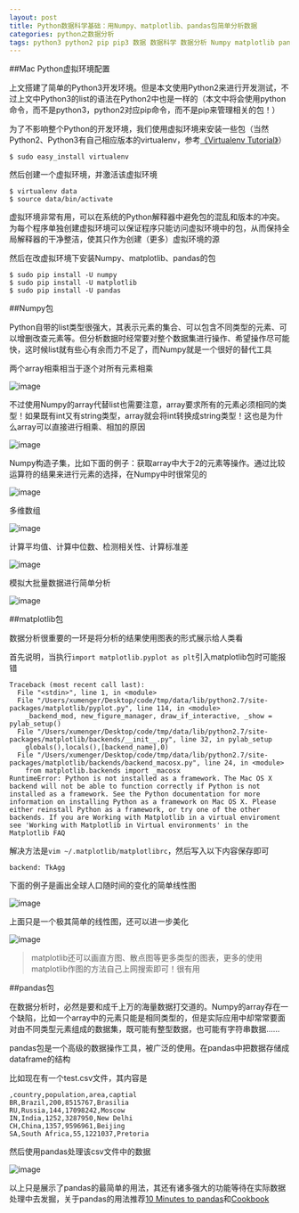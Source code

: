 ```yaml
---
layout: post
title: Python数据科学基础：用Numpy、matplotlib、pandas包简单分析数据
categories: python之数据分析
tags: python3 python2 pip pip3 数据 数据科学 数据分析 Numpy matplotlib pandas csv mac
---
```


##Mac Python虚拟环境配置

上文搭建了简单的Python3开发环境。但是本文使用Python2来进行开发测试，不过上文中Python3的list的语法在Python2中也是一样的（本文中将会使用python命令，而不是python3，python2对应pip命令，而不是pip来管理相关的包！）

为了不影响整个Python的开发环境，我们使用虚拟环境来安装一些包（当然Python2、Python3有自己相应版本的virtualenv，参考[《Virtualenv Tutorial》](http://www.simononsoftware.com/virtualenv-tutorial/)）

```
$ sudo easy_install virtualenv
```

然后创建一个虚拟环境，并激活该虚拟环境

```
$ virtualenv data
$ source data/bin/activate
```

虚拟环境非常有用，可以在系统的Python解释器中避免包的混乱和版本的冲突。为每个程序单独创建虚拟环境可以保证程序只能访问虚拟环境中的包，从而保持全局解释器的干净整洁，使其只作为创建（更多）虚拟环境的源

然后在改虚拟环境下安装Numpy、matplotlib、pandas的包

```
$ sudo pip install -U numpy
$ sudo pip install -U matplotlib
$ sudo pip install -U pandas
```

##Numpy包

Python自带的list类型很强大，其表示元素的集合、可以包含不同类型的元素、可以增删改查元素等。但分析数据时经常要对整个数据集进行操作、希望操作尽可能快，这时候list就有些心有余而力不足了，而Numpy就是一个很好的替代工具

两个array相乘相当于逐个对所有元素相乘

![image](../media/image/2017-01-09/31.png)

不过使用Numpy的array代替list也需要注意，array要求所有的元素必须相同的类型！如果既有int又有string类型，array就会将int转换成string类型！这也是为什么array可以直接进行相乘、相加的原因

![image](../media/image/2017-01-09/32.png)

Numpy构造子集，比如下面的例子：获取array中大于2的元素等操作。通过比较运算符的结果来进行元素的选择，在Numpy中时很常见的

![image](../media/image/2017-01-09/33.png)

多维数组

![image](../media/image/2017-01-09/34.png)

计算平均值、计算中位数、检测相关性、计算标准差

![image](../media/image/2017-01-09/35.png)

模拟大批量数据进行简单分析

![image](../media/image/2017-01-09/36.png)

##matplotlib包

数据分析很重要的一环是将分析的结果使用图表的形式展示给人类看

首先说明，当执行`import matplotlib.pyplot as plt`引入matplotlib包时可能报错

```
Traceback (most recent call last):
  File "<stdin>", line 1, in <module>
  File "/Users/xumenger/Desktop/code/tmp/data/lib/python2.7/site-packages/matplotlib/pyplot.py", line 114, in <module>
    _backend_mod, new_figure_manager, draw_if_interactive, _show = pylab_setup()
  File "/Users/xumenger/Desktop/code/tmp/data/lib/python2.7/site-packages/matplotlib/backends/__init__.py", line 32, in pylab_setup
    globals(),locals(),[backend_name],0)
  File "/Users/xumenger/Desktop/code/tmp/data/lib/python2.7/site-packages/matplotlib/backends/backend_macosx.py", line 24, in <module>
    from matplotlib.backends import _macosx
RuntimeError: Python is not installed as a framework. The Mac OS X backend will not be able to function correctly if Python is not installed as a framework. See the Python documentation for more information on installing Python as a framework on Mac OS X. Please either reinstall Python as a framework, or try one of the other backends. If you are Working with Matplotlib in a virtual enviroment see 'Working with Matplotlib in Virtual environments' in the Matplotlib FAQ
```

解决方法是`vim ~/.matplotlib/matplotlibrc`，然后写入以下内容保存即可

```
backend: TkAgg
```

下面的例子是画出全球人口随时间的变化的简单线性图

![image](../media/image/2017-01-09/37.png)

上面只是一个极其简单的线性图，还可以进一步美化

![image](../media/image/2017-01-09/38.png)

>matplotlib还可以画直方图、散点图等更多类型的图表，更多的使用matplotlib作图的方法自己上网搜索即可！很有用

##pandas包

在数据分析时，必然是要和成千上万的海量数据打交道的。Numpy的array存在一个缺陷，比如一个array中的元素只能是相同类型的，但是实际应用中却常常要面对由不同类型元素组成的数据集，既可能有整型数据，也可能有字符串数据……

pandas包是一个高级的数据操作工具，被广泛的使用。在pandas中把数据存储成dataframe的结构

比如现在有一个test.csv文件，其内容是

```
,country,population,area,captial
BR,Brazil,200,8515767,Brasilia
RU,Russia,144,17098242,Moscow
IN,India,1252,3287950,New Delhi
CH,China,1357,9596961,Beijing
SA,South Africa,55,1221037,Pretoria
```

然后使用pandas处理该csv文件中的数据

![image](../media/image/2017-01-09/39.png)

以上只是展示了pandas的最简单的用法，其还有诸多强大的功能等待在实际数据处理中去发掘，关于pandas的用法推荐[10 Minutes to pandas](http://pandas.pydata.org/pandas-docs/stable/10min.html)和[Cookbook](http://pandas.pydata.org/pandas-docs/stable/cookbook.html#cookbook)


